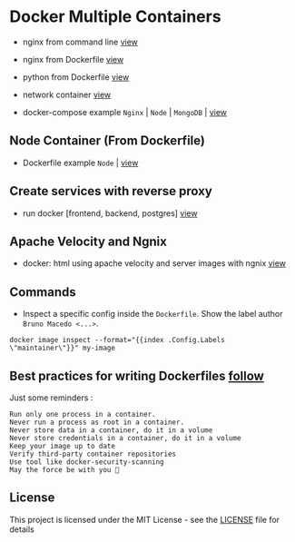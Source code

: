# Docker Multiple Containers

- nginx from command line [view](nginx-command)

- nginx from Dockerfile [view](nginx)

- python from Dockerfile [view](python)

- network container [view](network)

- docker-compose example `Nginx` | `Node` | `MongoDB` | [view](compose)


## Node Container (From Dockerfile)

- Dockerfile example `Node` | [view](node)


## Create services with reverse proxy

- run docker [frontend, backend, postgres] [view](workers)


## Apache Velocity and Ngnix

- docker: html using apache velocity and server images with ngnix [view](velocity)


## Commands

- Inspect a specific config inside the `Dockerfile`.
Show the label author `Bruno Macedo <...>`.
```prompt
docker image inspect --format="{{index .Config.Labels \"maintainer\"}}" my-image
```


## Best practices for writing Dockerfiles [follow](https://docs.docker.com/develop/develop-images/dockerfile_best-practices/)

Just some reminders :

    Run only one process in a container.
    Never run a process as root in a container.
    Never store data in a container, do it in a volume
    Never store credentials in a container, do it in a volume
    Keep your image up to date
    Verify third-party container repositories
    Use tool like docker-security-scanning
    May the force be with you 🙏


## License

This project is licensed under the MIT License - see the [LICENSE](LICENSE) file for details
